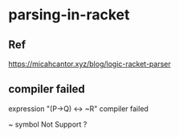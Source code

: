 # parsing-in-racket

## Ref
https://micahcantor.xyz/blog/logic-racket-parser

## compiler failed 

expression "(P->Q) <-> ~R" compiler failed

~ symbol Not Support ?

